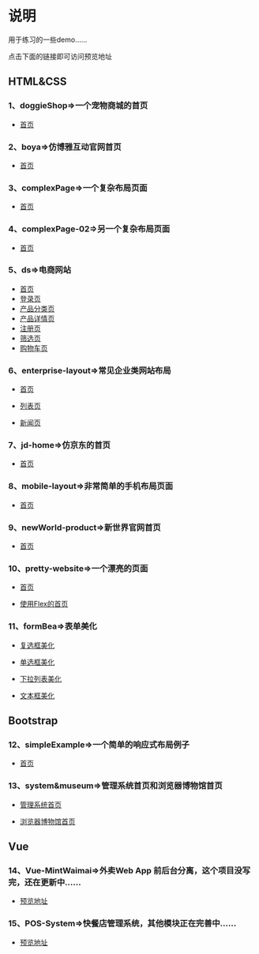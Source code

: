 # 说明
用于练习的一些demo……

点击下面的链接即可访问预览地址

## HTML&CSS
### 1、doggieShop=>一个宠物商城的首页
- [首页](<https://thhelq.github.io/demos/html%26css/doggieShop/index.html>)

### 2、boya=>仿博雅互动官网首页
- [首页](<https://thhelq.github.io/demos/html%26css/boya/index.html>)

### 3、complexPage=>一个复杂布局页面
- [首页](<https://thhelq.github.io/demos/html%26css/complexPage/index.html>)

### 4、complexPage-02=>另一个复杂布局页面
- [首页](<https://thhelq.github.io/demos/html%26css/complexPage-02/index.html>)<br>

### 5、ds=>电商网站
- [首页](<https://thhelq.github.io/demos/html%26css/ds/index.html>)
- [登录页](<https://thhelq.github.io/demos/html%26css/ds/login.html>)
- [产品分类页](<https://thhelq.github.io/demos/html%26css/ds/productClass.html>)
- [产品详情页](<https://thhelq.github.io/demos/html%26css/ds/productIntro.html>)
- [注册页](<https://thhelq.github.io/demos/html%26css/ds/register.html>)
- [筛选页](<https://thhelq.github.io/demos/html%26css/ds/screen.html>)
- [购物车页](<https://thhelq.github.io/demos/html%26css/ds/shopCart.html>)<br>

### 6、enterprise-layout=>常见企业类网站布局
- [首页](<https://thhelq.github.io/demos/html%26css/enterprise-layout/index.html>)

- [列表页](<https://thhelq.github.io/demos/html%26css/enterprise-layout/list.html>)

- [新闻页](<https://thhelq.github.io/demos/html%26css/enterprise-layout/news.html>)

### 7、jd-home=>仿京东的首页
- [首页](<https://thhelq.github.io/demos/html%26css/jd-home/index.html>)

### 8、mobile-layout=>非常简单的手机布局页面
- [首页](<https://thhelq.github.io/demos/html%26css/mobile-layout/index.html>)

### 9、newWorld-product=>新世界官网首页
- [首页](<https://thhelq.github.io/demos/html%26css/newWorld-product/index.html>)

### 10、pretty-website=>一个漂亮的页面 
- [首页](<https://thhelq.github.io/demos/html%26css/pretty-website/index.html>)

- [使用Flex的首页](<https://thhelq.github.io/demos/html%26css/pretty-website/flex.html>)

### 11、formBea=>表单美化
- [复选框美化](<https://thhelq.github.io/demos/html%26css/formBea/checkbox/checkbox.html>)

- [单选框美化](<https://thhelq.github.io/demos/html%26css/formBea/radio/radio.html>)

- [下拉列表美化](<https://thhelq.github.io/demos/html%26css/formBea/select/select.html>)

- [文本框美化](<https://thhelq.github.io/demos/html%26css/formBea/textbox/text.html>)

## Bootstrap
### 12、simpleExample=>一个简单的响应式布局例子
- [首页](<https://thhelq.github.io/demos/bootstrap/simpleExample/response-example.html>)

### 13、system&museum=>管理系统首页和浏览器博物馆首页
- [管理系统首页](<https://thhelq.github.io/demos/bootstrap/system%26museum/system-index.html>)

- [浏览器博物馆首页](<https://thhelq.github.io/demos/bootstrap/system%26museum/browseMuseum.html>)

## Vue
### 14、Vue-MintWaimai=>外卖Web App 前后台分离，这个项目没写完，还在更新中……
- [预览地址](<https://thhelq.github.io/Vue-MintWaimai>)

### 15、POS-System=>快餐店管理系统，其他模块正在完善中……
- [预览地址](<https://thhelq.github.io/POS-System>)





